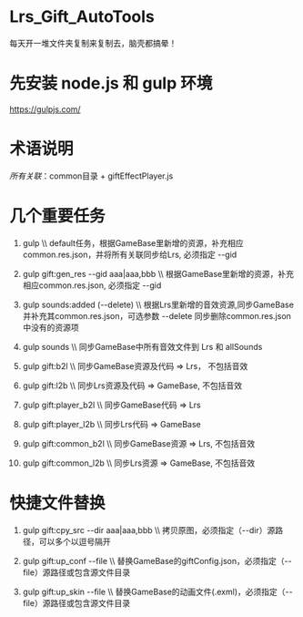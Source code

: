 # Lrs_Gift_AutoTools
  每天开一堆文件夹复制来复制去，脑壳都搞晕！

# 先安装 node.js 和 gulp 环境
  https://gulpjs.com/

# 术语说明
  *所有关联*：common目录 + giftEffectPlayer.js

# 几个重要任务
  1) gulp \\\\ default任务，根据GameBase里新增的资源，补充相应common.res.json，并将所有关联同步给Lrs, 必须指定 --gid
  
  2) gulp gift:gen_res --gid aaa|aaa,bbb \\\\ 根据GameBase里新增的资源，补充相应common.res.json, 必须指定 --gid
  
  3) gulp sounds:added (--delete) \\\\ 根据Lrs里新增的音效资源,同步GameBase并补充其common.res.json，可选参数 --delete 同步删除common.res.json中没有的资源项
  
  4) gulp sounds \\\\ 同步GameBase中所有音效文件到 Lrs 和 allSounds
  
  5) gulp gift:b2l \\\\ 同步GameBase资源及代码 => Lrs， 不包括音效
  
  6) gulp gift:l2b \\\\ 同步Lrs资源及代码 => GameBase, 不包括音效
  
  7) gulp gift:player_b2l \\\\ 同步GameBase代码 => Lrs
  
  8) gulp gift:player_l2b \\\\ 同步Lrs代码 => GameBase
  
  9) gulp gift:common_b2l \\\\ 同步GameBase资源 => Lrs, 不包括音效
  
  10) gulp gift:common_l2b \\\\ 同步Lrs资源 => GameBase, 不包括音效
  
 # 快捷文件替换
  1) gulp gift:cpy_src --dir aaa|aaa,bbb  \\\\ 拷贝原图，必须指定（--dir）源路径，可以多个以逗号隔开
  
  2) gulp gift:up_conf --file \\\\ 替换GameBase的giftConfig.json，必须指定（--file）源路径或包含源文件目录
  
  3) gulp gift:up_skin --file \\\\ 替换GameBase的动画文件(.exml)，必须指定（--file）源路径或包含源文件目录
